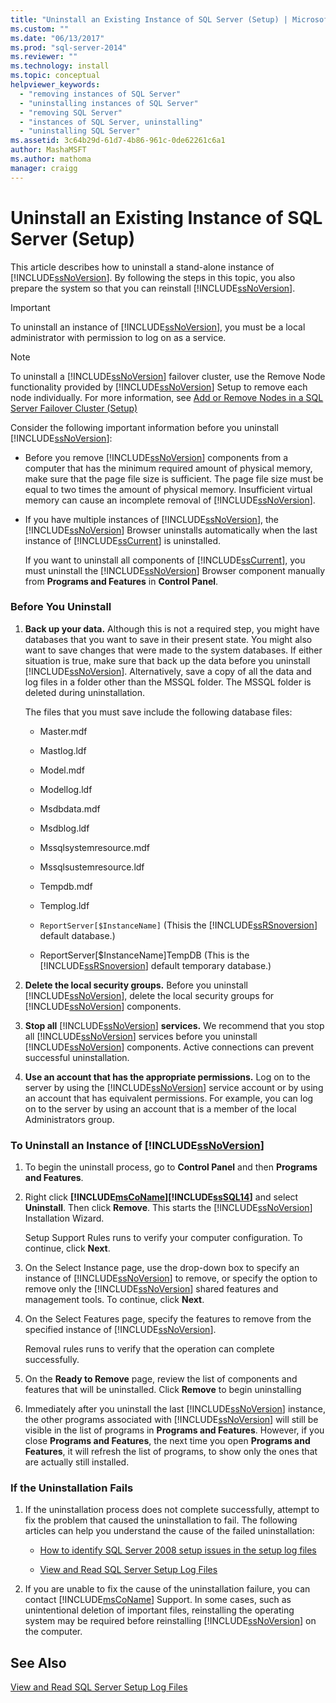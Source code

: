 ```yaml
---
title: "Uninstall an Existing Instance of SQL Server (Setup) | Microsoft Docs"
ms.custom: ""
ms.date: "06/13/2017"
ms.prod: "sql-server-2014"
ms.reviewer: ""
ms.technology: install
ms.topic: conceptual
helpviewer_keywords: 
  - "removing instances of SQL Server"
  - "uninstalling instances of SQL Server"
  - "removing SQL Server"
  - "instances of SQL Server, uninstalling"
  - "uninstalling SQL Server"
ms.assetid: 3c64b29d-61d7-4b86-961c-0de62261c6a1
author: MashaMSFT
ms.author: mathoma
manager: craigg
---
```

# Uninstall an Existing Instance of SQL Server (Setup)
  This article describes how to uninstall a stand-alone instance of [!INCLUDE[ssNoVersion](../../includes/ssnoversion-md.md)]. By following the steps in this topic, you also prepare the system so that you can reinstall [!INCLUDE[ssNoVersion](../../includes/ssnoversion-md.md)].  
  
> [!IMPORTANT]  
>  To uninstall an instance of [!INCLUDE[ssNoVersion](../../includes/ssnoversion-md.md)], you must be a local administrator with permission to log on as a service.  
  
> [!NOTE]  
>  To uninstall a [!INCLUDE[ssNoVersion](../../includes/ssnoversion-md.md)] failover cluster, use the Remove Node functionality provided by [!INCLUDE[ssNoVersion](../../includes/ssnoversion-md.md)] Setup to remove each node individually. For more information, see [Add or Remove Nodes in a SQL Server Failover Cluster &#40;Setup&#41;](../failover-clusters/install/add-or-remove-nodes-in-a-sql-server-failover-cluster-setup.md)  
  
 Consider the following important information before you uninstall [!INCLUDE[ssNoVersion](../../includes/ssnoversion-md.md)]:  
  
-   Before you remove [!INCLUDE[ssNoVersion](../../includes/ssnoversion-md.md)] components from a computer that has the minimum required amount of physical memory, make sure that the page file size is sufficient. The page file size must be equal to two times the amount of physical memory. Insufficient virtual memory can cause an incomplete removal of [!INCLUDE[ssNoVersion](../../includes/ssnoversion-md.md)].  
  
-   If you have multiple instances of [!INCLUDE[ssNoVersion](../../includes/ssnoversion-md.md)], the [!INCLUDE[ssNoVersion](../../includes/ssnoversion-md.md)] Browser uninstalls automatically when the last instance of [!INCLUDE[ssCurrent](../../includes/sscurrent-md.md)] is uninstalled.  
  
     If you want to uninstall all components of [!INCLUDE[ssCurrent](../../includes/sscurrent-md.md)], you must uninstall the [!INCLUDE[ssNoVersion](../../includes/ssnoversion-md.md)] Browser component manually from **Programs and Features** in **Control Panel**.  
  
### Before You Uninstall  
  
1.  **Back up your data.** Although this is not a required step, you might have databases that you want to save in their present state. You might also want to save changes that were made to the system databases. If either situation is true, make sure that back up the data before you uninstall [!INCLUDE[ssNoVersion](../../includes/ssnoversion-md.md)]. Alternatively, save a copy of all the data and log files in a folder other than the MSSQL folder. The MSSQL folder is deleted during uninstallation.  
  
     The files that you must save include the following database files:  
  
    -   Master.mdf  
  
    -   Mastlog.ldf  
  
    -   Model.mdf  
  
    -   Modellog.ldf  
  
    -   Msdbdata.mdf  
  
    -   Msdblog.ldf  
  
    -   Mssqlsystemresource.mdf  
  
    -   Mssqlsustemresource.ldf  
  
    -   Tempdb.mdf  
  
    -   Templog.ldf  
  
    -   `ReportServer[$InstanceName]` (Thisis the [!INCLUDE[ssRSnoversion](../../includes/ssrsnoversion-md.md)] default database.)  
  
    -   ReportServer[$InstanceName]TempDB (This is the [!INCLUDE[ssRSnoversion](../../includes/ssrsnoversion-md.md)] default temporary database.)  
  
2.  **Delete the local security groups.** Before you uninstall [!INCLUDE[ssNoVersion](../../includes/ssnoversion-md.md)], delete the local security groups for [!INCLUDE[ssNoVersion](../../includes/ssnoversion-md.md)] components.  
  
3.  **Stop all**  [!INCLUDE[ssNoVersion](../../includes/ssnoversion-md.md)] **services.** We recommend that you stop all [!INCLUDE[ssNoVersion](../../includes/ssnoversion-md.md)] services before you uninstall [!INCLUDE[ssNoVersion](../../includes/ssnoversion-md.md)] components. Active connections can prevent successful uninstallation.  
  
4.  **Use an account that has the appropriate permissions.** Log on to the server by using the [!INCLUDE[ssNoVersion](../../includes/ssnoversion-md.md)] service account or by using an account that has equivalent permissions. For example, you can log on to the server by using an account that is a member of the local Administrators group.  
  
### To Uninstall an Instance of [!INCLUDE[ssNoVersion](../../includes/ssnoversion-md.md)]  
  
1.  To begin the uninstall process, go to **Control Panel** and then **Programs and Features**.  
  
2.  Right click **[!INCLUDE[msCoName](../../includes/msconame-md.md)][!INCLUDE[ssSQL14](../../includes/sssql14-md.md)]** and select **Uninstall**. Then click **Remove**. This starts the [!INCLUDE[ssNoVersion](../../includes/ssnoversion-md.md)] Installation Wizard.  
  
     Setup Support Rules runs to verify your computer configuration. To continue, click **Next**.  
  
3.  On the Select Instance page, use the drop-down box to specify an instance of [!INCLUDE[ssNoVersion](../../includes/ssnoversion-md.md)] to remove, or specify the option to remove only the [!INCLUDE[ssNoVersion](../../includes/ssnoversion-md.md)] shared features and management tools. To continue, click **Next**.  
  
4.  On the Select Features page, specify the features to remove from the specified instance of [!INCLUDE[ssNoVersion](../../includes/ssnoversion-md.md)].  
  
     Removal rules runs to verify that the operation can complete successfully.  
  
5.  On the **Ready to Remove** page, review the list of components and features that will be uninstalled. Click **Remove** to begin uninstalling  
  
6.  Immediately after you uninstall the last [!INCLUDE[ssNoVersion](../../includes/ssnoversion-md.md)] instance, the other programs associated with [!INCLUDE[ssNoVersion](../../includes/ssnoversion-md.md)] will still be visible in the list of programs in **Programs and Features**. However, if you close **Programs and Features**, the next time you open **Programs and Features**, it will refresh the list of programs, to show only the ones that are actually still installed.  
  
### If the Uninstallation Fails  
  
1.  If the uninstallation process does not complete successfully, attempt to fix the problem that caused the uninstallation to fail. The following articles can help you understand the cause of the failed uninstallation:  
  
    -   [How to identify SQL Server 2008 setup issues in the setup log files](http://support.microsoft.com/kb/955396/en-us)  
  
    -   [View and Read SQL Server Setup Log Files](../../database-engine/install-windows/view-and-read-sql-server-setup-log-files.md)  
  
2.  If you are unable to fix the cause of the uninstallation failure, you can contact [!INCLUDE[msCoName](../../includes/msconame-md.md)] Support. In some cases, such as unintentional deletion of important files, reinstalling the operating system may be required before reinstalling [!INCLUDE[ssNoVersion](../../includes/ssnoversion-md.md)] on the computer.  
  
## See Also  
 [View and Read SQL Server Setup Log Files](../../database-engine/install-windows/view-and-read-sql-server-setup-log-files.md)  
  
  

